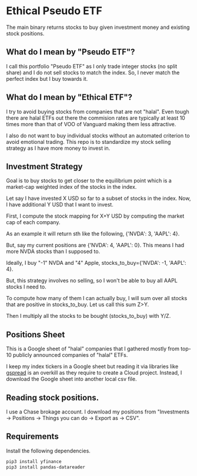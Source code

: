
# Ethical Pseudo ETF

The main binary returns stocks to buy given investment money and existing stock positions.

## What do I mean by "Pseudo ETF"?

I call this portfolio "Pseudo ETF" as I only trade integer stocks (no split share) and I do not sell stocks to match the index. So, I never match the perfect index but I buy towards it.

## What do I mean by "Ethical ETF"?

I try to avoid buying stocks from companies that are not "halal". Even tough there are halal ETFs out there the commision rates are typically at least 10 times more than that of VOO of Vanguard making them less attractive.

I also do not want to buy individual stocks without an automated criterion to avoid emotional trading. This repo is to standardize my stock selling strategy as I have more money to invest in.

## Investment Strategy

Goal is to buy stocks to get closer to the equilibrium point which is a market-cap weighted index of the stocks in the index.

Let say I have invested X USD so far to a subset of stocks in the index. Now, I have additional Y USD that I want to invest.

First, I compute the stock mapping for X+Y USD by computing the market cap of each company.

As an example it will return sth like the following, {'NVDA': 3, 'AAPL': 4}.

But, say my current positions are {'NVDA': 4, 'AAPL': 0}. This means I had more NVDA stocks than I supposed to.

Ideally, I buy "-1" NVDA and "4" Apple, stocks_to_buy={'NVDA': -1, 'AAPL': 4}.

But, this strategy involves no selling, so I won't be able to buy all AAPL stocks I need to.

To compute how many of them I can actually buy, I will sum over all stocks that are positive in stocks_to_buy. Let us call this sum Z>Y.

Then I multiply all the stocks to be bought (stocks_to_buy) with Y/Z.

## Positions Sheet

This is a Google sheet of "halal" companies that I gathered mostly from top-10 publicly announced companies of "halal" ETFs.

I keep my index tickers in a Google sheet but reading it via libraries like [gspread](https://docs.gspread.org/en/v6.0.0/) is an overkill as they require to create a Cloud project. Instead, I download the Google sheet into another local csv file.

## Reading stock positions.

I use a Chase brokage account. I download my positions from "Investments -> Positions -> Things you can do -> Export as -> CSV".

## Requirements

Install the following dependencies.

```bash
pip3 install yfinance
pip3 install pandas-datareader
```
